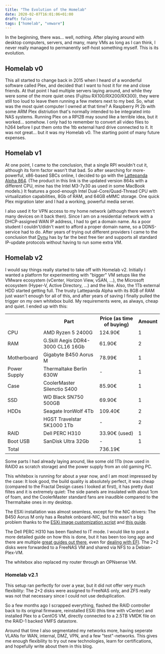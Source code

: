 ```yaml
---
title: "The Evolution of the Homelab"
date: 2020-02-07T16:01:06+01:00
draft: false
tags: ["homelab", "vmware"]
---
```


In the beginning, there was... well, nothing. After playing around with desktop computers, servers, and many, many VMs as long as I can think, I never really managed to permanently self-host something myself. This is its evolution.
<!--more-->

## Homelab v0

This all started to change back in 2015 when I heard of a wonderful software called Plex, and decided that I want to host it for me and close friends. At that point I had multiple servers laying around, and while they were some of the more quiet ones (Fujitsu RX100/RX200/RX300), they were still too loud to leave them running a few meters next to my bed. So, what was the most quiet computer I owned at that time? A Raspberry PI 2b with some ARM Plex distriution that's normally intended to be integrated into NAS systems. Running Plex on a RPI2B may sound like a terrible idea, but it worked... somehow. I only had to remember to convert all video files to h264 before I put them onto the 1tb external hard drive connected to it. It was not great... but it was my Homelab v0. The starting point of many future expenses.

## Homelab v1

At one point, I came to the conclusion, that a single RPI wouldn't cut it, although its form factor wasn't that bad. So after searching for more-powerful, x86-based SBCs online, I decided to go with the [Lattepanda Alpha 864](https://www.lattepanda.com/products/lattepanda-alpha-864s.html). (The product in this link is the updated version 864s with a different CPU, mine has the Intel M3-7y30 as used in some MacBook models.) It features a good-enough Intel Dual-Core/Quad-Thread CPU with virtualization capabilities, 8Gb of RAM, and 64GB eMMC storage. One quick Plex migration later and I had a working, powerful media server.

I also used it for VPN access to my home network (although there weren't many devices on it back then). Since I am on a residential network with a DHCP-assigned WAN IP address, I had to get a domain name. As a poor student I couldn't/didn't want to afford a proper domain name, so a DDNS-service had to do. After years of trying out different providers I came to the conclusion that [Dynu](https://www.dynu.com/) has by far the best free tier and supports all standard IP-update protocols without having to run some extra VM.

## Homelab v2

I would say things really started to take off with Homelab v2. Initially I wanted a platform for experimenting with "bigger" VM setups like the VMware ecosystem (vCenter, Horizon View, vSAN, ...), the Microsoft ecosystem (Hyper-V, Active Directory, ...) and the like. Also, the 1Tb external HDD started getting full. The trusty Lattepanda Alpha with its 8GB of RAM just wasn't enough for all of this, and after years of saving I finally pulled the trigger on my own whitebox build. My requirements were, as always, cheap and quiet. I ended up with this:

<table>
    <tr>
        <th></th>
        <th>Part</th>
        <th>Price (as time of buying)</th>
        <th>Amount</th> 
    </tr>
    <tr>
        <td>CPU</td>
        <td>AMD Ryzen 5 2400G</td>
        <td>124.90€</td>
        <td>1</td>
    </tr>
    <tr>
        <td>RAM</td>
        <td>G.Skill Aegis DDR4-3000 CL16 16Gb</td>
        <td>61.90€</td>
        <td>2</td>
    </tr>
    <tr>
        <td>Motherboard</td>
        <td>Gigabyte B450 Aorus M</td>
        <td>78.99€</td>
        <td>1</td>
    </tr>
    <tr>
        <td>Power Supply</td>
        <td>Thermaltake Berlin 630W</td>
        <td>-</td>
        <td>1</td>
    </tr>
    <tr>
        <td>Case</td>
        <td>CoolerMaster Silenctio S400</td>
        <td>85.90€</td>
        <td>1</td>
    </tr>
    <tr>
        <td>SSD</td>
        <td>WD Black SN750 500GB</td>
        <td>69.90€</td>
        <td>1</td>
    </tr>
    <tr>
        <td>HDDs</td>
        <td>Seagate IronWolf 4Tb</td>
        <td>109.40€</td>
        <td>2</td>
    </tr>
    <tr>
        <td></td>
        <td>HGST Travelstar 5K1000 1Tb</td>
        <td>-</td>
        <td>2</td>
    </tr>
    <tr>
        <td>RAID</td>
        <td>Dell PERC H310</td>
        <td>33.90€ (used)</td>
        <td>1</td>
    </tr>
    <tr>
        <td>Boot USB</td>
        <td>SanDisk Ultra 32Gb</td>
        <td>-</td>
        <td>1</td>
    </tr>
    <tr>
        <td>Total</td>
        <td></td>
        <td>736.19€</td>
        <td></td>
    </tr>
</table>

Some parts I had already laying around, like some old 1Tb (now used in RAID0 as scratch storage) and the power supply from an old gaming PC.

This whitebox is running for about a year now, and I am most impressed by the case: It look good, the build quality is absolutely perfect, it was cheap (compared to the Fractal Design cases I looked at first), it has pretty dust filtes and it is extremely quiet: The side panels are insulated with about 1cm of foam, and the CoolerMaster standard fans are inaudible compared to the Thermaltake ones in my desktop.

The ESXi installation was almost seamless, except for the NIC drivers: The B450 Aorus M only has a Realtek onboard-NIC, but this wasn't a big problem thanks to the [ESXi image customization script](https://www.v-front.de/p/esxi-customizer-ps.html) and [this guide](https://www.v-front.de/2014/12/how-to-make-your-unsupported-nic-work.html).

The Dell PERC H310 has been flashed to IT mode. I would like to post a more detailed guide on how this is done, but it has been too long ago and there are multiple [great guides out there](https://tylermade.net/2017/06/27/how-to-crossflash-perc-h310-to-it-mode-lsi-9211-8i-firmware-hba-for-freenas-unraid/), even for [dealing with EFI](https://www.vladan.fr/flash-dell-perc-h310-with-it-firmware/). The 2+2 disks were forwarded to a FreeNAS VM and shared via NFS to a Debian-Plex-VM.

The whitebox also replaced my router through an OPNsense VM.

### Homelab v2.1

This setup ran perfectly for over a year, but it did not offer very much flexibility: The 2+2 disks were assigned to FreeNAS only, and ZFS really was not that necessary since I could not use deduplication.

So a few months ago I scrapped everything, flashed the RAID controller back to its original firmware, reinstalled ESXi (this time with vCenter) and installed Plex to a CentOS VM, directly connected to a 2.5TB VMDK file on the RAID-1 backed VMFS datastore.

Around that time I also segmentated my networks more, having seperate VLANs for WAN, internal, DMZ, VPN, and a few "test"-networks. This gives me enough flexibility to try out new technologies, learn for certifications, and hopefully write about them in this blog.
